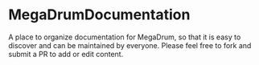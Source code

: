 # MegaDrumDocumentation
A place to organize documentation for MegaDrum, so that it is easy to discover and can be maintained by everyone.  Please feel free to fork and submit a PR to add or edit content.
